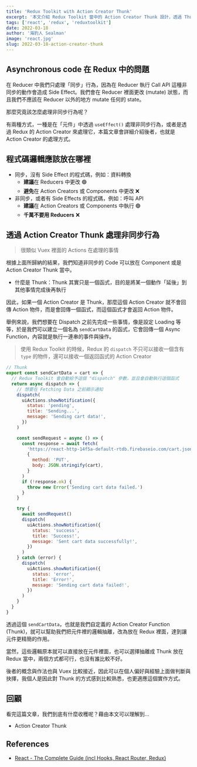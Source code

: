 ```yaml
---
title: 'Redux Toolkit with Action Creator Thunk'
excerpt: '本文介紹 Redux Toolkit 當中的 Action Creator Thunk 設計，透過 Thunk 幫助我們更好地處理非同步邏輯。'
tags: ['react', 'redux', 'reduxtoolkit']
date: 2022-03-18
author: '海豹人 Sealman'
image: 'react.jpg'
slug: 2022-03-18-action-creator-thunk
---
```


## Asynchronous code 在 Redux 中的問題

在 Reducer 中我們只處理「同步」行為，因為在 Reducer 執行 Call API 這種非同步的動作會造成 Side Effect。我們會在 Reducer 裡面更改 (mutate) 狀態，而且我們不應該在 Reducer 以外的地方 mutate 任何的 state。

那麼究竟該怎麼處理非同步行為呢？

有兩種方式，一種是在「元件」中透過 `useEffect()` 處理非同步行為，或者是透過 Redux 的 Action Creator 來處理它，本篇文章會詳細介紹後者，也就是 Action Creator 的處理方式。

## 程式碼邏輯應該放在哪裡

- 同步，沒有 Side Effect 的程式碼，例如：資料轉換
  - **建議**在 Reducers 中更改 🟢
  - **避免**在 Action Creators 或 Components 中更改 ❌
- 非同步，或者有 Side Effects 的程式碼，例如：呼叫 API
  - **建議**在 Action Creators 或 Components 中執行 🟢
  - **千萬不要用 Reducers** ❌

## 透過 Action Creator Thunk 處理非同步行為

> 很類似 Vuex 裡面的 Actions 在處理的事情

根據上面所歸納的結果，我們知道非同步的 Code 可以放在 Component 或是 Action Creator Thunk 當中。

- 什麼是 Thunk：Thunk 其實只是一個函式，目的是將某一個動作「延後」到其他事情完成後再執行

因此，如果一個 Action Creator 是 Thunk，那麼這個 Action Creator 就不會回傳 Action 物件，而是會回傳一個函式，而這個函式才會返回 Action 物件。

舉例來說，我們想要在 Dispatch 之前先完成一些事情，像是設定 Loading 等等，於是我們可以建立一個名為 `sendCartData` 的函式，它會回傳一個 Async Function，內容就是執行一連串的事件與操作。

> 使用 Redux Toolkit 的時候，Redux 的 `dispatch` 不只可以接收一個含有 `type` 的物件，還可以接收一個返回函式的 Action Creator

```jsx
// Thunk
export const sendCartData = cart => {
  // Redux Toolkit 會自動給予這個 "dispatch" 參數，並且會自動執行這個函式
  return async dispatch => {
    // 想要在 Fetching Data 之前顯示通知
    dispatch(
      uiActions.showNotification({
        status: 'pending',
        title: 'Sending...',
        message: 'Sending cart data!',
      })
    )

    const sendRequest = async () => {
      const response = await fetch(
        'https://react-http-14f5a-default-rtdb.firebaseio.com/cart.json',
        {
          method: 'PUT',
          body: JSON.stringify(cart),
        }
      )
      if (!response.ok) {
        throw new Error('Sending cart data failed.')
      }
    }

    try {
      await sendRequest()
      dispatch(
        uiActions.showNotification({
          status: 'success',
          title: 'Success!',
          message: 'Sent cart data successfully!',
        })
      )
    } catch (error) {
      dispatch(
        uiActions.showNotification({
          status: 'error',
          title: 'Error!',
          message: 'Sending cart data failed!',
        })
      )
    }
  }
}
```

透過這個 `sendCartData`，也就是我們自定義的 Action Creator Function (Thunk)，就可以幫助我們把元件裡的邏輯抽離，改為放在 Redux 裡面，達到讓元件更精簡的作用。

當然，這些邏輯原本就可以直接放在元件裡面，也可以選擇抽離成 Thunk 放在 Redux 當中，兩個方式都可行，也沒有誰比較不好。

後者的概念與作法也與 Vuex 比較接近，因此可以在個人偏好與經驗上面做判斷與抉擇，我個人是因此對 Thunk 的方式感到比較熟悉，也更適應這個實作方式。

## 回顧

看完這篇文章，我們到底有什麼收穫呢？藉由本文可以理解到…

- Action Creator Thunk

## References

- [React - The Complete Guide (incl Hooks, React Router, Redux)](https://www.udemy.com/course/react-the-complete-guide-incl-redux/)
